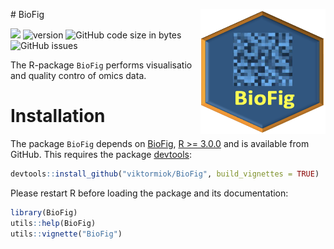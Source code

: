 <img src="https://github.com/viktormiok/viktormiok.me/blob/main/software/BioFig.png" align="right" height="200" width="200"># BioFig

![](https://img.shields.io/badge/languages-R-orange.svg) ![version](https://img.shields.io/badge/GiHub_version-1.1.0-519dd9) ![GitHub code size in bytes](https://img.shields.io/github/languages/code-size/viktormiok/BioFig) ![GitHub issues](https://img.shields.io/github/issues/viktormiok/BioFig)

The R-package `BioFig` performs visualisatio and quality contro of omics data. 

# Installation

The package `BioFig` depends on [BioFig](https://github.com/viktormiok/BioFig), [R >= 3.0.0](https://cran.r-project.org/) and is available from GitHub. This requires the package [devtools](https://cran.r-project.org/web/packages/devtools/index.html):

``` r
devtools::install_github("viktormiok/BioFig", build_vignettes = TRUE)
```

Please restart R before loading the package and its documentation:

``` r
library(BioFig)
utils::help(BioFig)
utils::vignette("BioFig")
```
